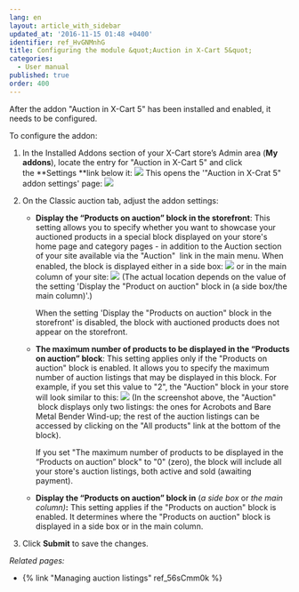 ```yaml
---
lang: en
layout: article_with_sidebar
updated_at: '2016-11-15 01:48 +0400'
identifier: ref_HvGNMnhG
title: Configuring the module &quot;Auction in X-Cart 5&quot;
categories:
  - User manual
published: true
order: 400
---
```



After the addon "Auction in X-Cart 5" has been installed and enabled, it needs to be configured.

To configure the addon:

1.  In the Installed Addons section of your X-Cart store’s Admin area (**My addons**), locate the entry for "Auction in X-Cart 5" and click the **Settings **link below it:
    ![]({{site.baseurl}}/attachments/8225032/8356073.png)
    This opens the '"Auction in X-Crat 5" addon settings' page:
    ![]({{site.baseurl}}/attachments/8225032/8356011.png)
2.  On the Classic auction tab, adjust the addon settings:
    *   **Display the “Products on auction” block in the storefront**: This setting allows you to specify whether you want to showcase your auctioned products in a special block displayed on your store's home page and category pages - in addition to the Auction section of your site available via the "Auction"  link in the main menu.
        When enabled, the block is displayed either in a side box:
        ![]({{site.baseurl}}/attachments/8225032/8356074.png)
        or in the main column of your site:
        ![]({{site.baseurl}}/attachments/8225032/8356075.png)
        (The actual location depends on the value of the setting 'Display the "Product on auction" block in (a side box/the main column)'.)

        When the setting 'Display the "Products on auction" block in the storefront' is disabled, the block with auctioned products does not appear on the storefront.

    *   **The maximum number of products to be displayed in the “Products on auction” block**: This setting applies only if the "Products on auction" block is enabled. It allows you to specify the maximum number of auction listings that may be displayed in this block. For example, if you set this value to "2", the "Auction" block in your store will look similar to this:
        ![]({{site.baseurl}}/attachments/8225032/8356076.png)
        (In the screenshot above, the "Auction"  block displays only two listings: the ones for Acrobots and Bare Metal Bender Wind-up; the rest of the auction listings can be accessed by clicking on the "All products" link at the bottom of the block).

        If you set "The maximum number of products to be displayed in the “Products on auction” block" to "0" (zero), the block will include all your store's auction listings, both active and sold (awaiting payment).

    *   **Display the “Products on auction” block in** (_a side box_ or _the main column)_**:** This setting applies if the "Products on auction" block is enabled. It determines where the "Products on auction" block is displayed in a side box or in the main column.

3.  Click **Submit** to save the changes.

_Related pages:_

*   {% link "Managing auction listings" ref_56sCmm0k %}
